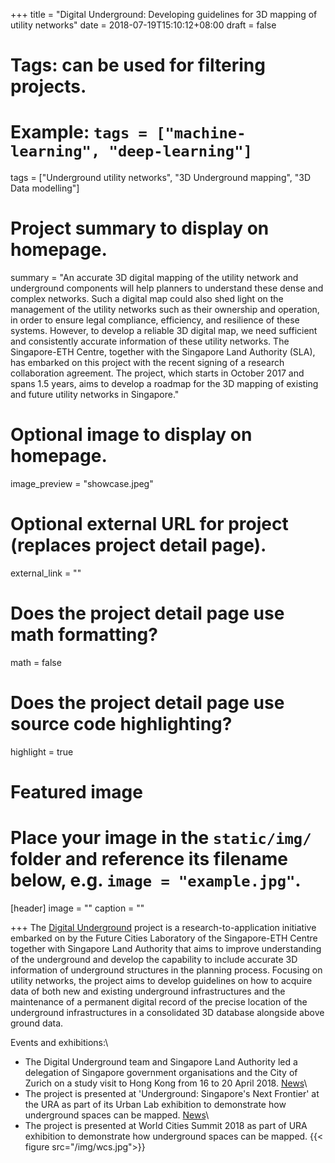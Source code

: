 +++
title = "Digital Underground: Developing guidelines for 3D mapping of utility networks"
date = 2018-07-19T15:10:12+08:00
draft = false

# Tags: can be used for filtering projects.
# Example: `tags = ["machine-learning", "deep-learning"]`
tags = ["Underground utility networks", "3D Underground mapping", "3D Data modelling"]

# Project summary to display on homepage.
summary = "An accurate 3D digital mapping of the utility network and underground components will help planners to understand these dense and complex networks. Such a digital map could also shed light on the management of the utility networks such as their ownership and operation, in order to ensure legal compliance, efficiency, and resilience of these systems. However, to develop a reliable 3D digital map, we need sufficient and consistently accurate information of these utility networks. The Singapore-ETH Centre, together with the Singapore Land Authority (SLA), has embarked on this project with the recent signing of a research collaboration agreement. The project, which starts in October 2017 and spans 1.5 years, aims to develop a roadmap for the 3D mapping of existing and future utility networks in Singapore."

# Optional image to display on homepage.
image_preview = "showcase.jpeg"

# Optional external URL for project (replaces project detail page).
external_link = ""

# Does the project detail page use math formatting?
math = false

# Does the project detail page use source code highlighting?
highlight = true

# Featured image
# Place your image in the `static/img/` folder and reference its filename below, e.g. `image = "example.jpg"`.
[header]
image = ""
caption = ""

+++
The [Digital Underground](http://www.fcl.ethz.ch/research/research-to-application/digital-underground.html) project is a research-to-application initiative embarked on by the Future Cities Laboratory of the Singapore-ETH Centre together with Singapore Land Authority that aims to improve understanding of the underground and develop the capability to include accurate 3D information of underground structures in the planning process. Focusing on utility networks, the project aims to develop guidelines on how to acquire data of both new and existing underground infrastructures and the maintenance of a permanent digital record of the precise location of the underground infrastructures in a consolidated 3D database alongside above ground data.

Events and exhibitions:\\
* The Digital Underground team and Singapore Land Authority led a delegation of Singapore government organisations and the City of Zurich on a study visit to Hong Kong from 16 to 20 April 2018. [News](http://www.fcl.ethz.ch/news/news/2018/05/digital-underground-visits-hong-kong.html)\\
* The project is presented at 'Underground: Singapore's Next Frontier' at the URA as part of its Urban Lab exhibition to demonstrate how underground spaces can be mapped. [News](http://www.fcl.ethz.ch/news/news/2018/06/digital-underground-exhibits-at-urban-lab.html)\\
* The project is presented at World Cities Summit 2018 as part of URA exhibition  to demonstrate how underground spaces can be mapped.
{{< figure src="/img/wcs.jpg">}}

